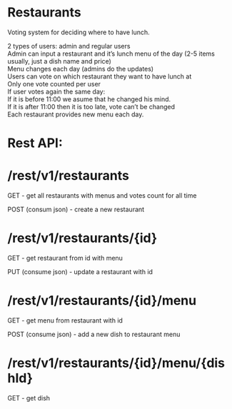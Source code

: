 # Restaurants

Voting system for deciding where to have lunch.<br />

2 types of users: admin and regular users<br />
Admin can input a restaurant and it’s lunch menu of the day (2-5 items usually, just a dish name and price)<br />
Menu changes each day (admins do the updates)<br />
Users can vote on which restaurant they want to have lunch at<br />
Only one vote counted per user<br />
If user votes again the same day: <br />
If it is before 11:00 we asume that he changed his mind.<br />
If it is after 11:00 then it is too late, vote can’t be changed<br />
Each restaurant provides new menu each day.<br />

# Rest API:
# /rest/v1/restaurants 
GET - get all restaurants with menus and votes count for all time

POST (consum json) - create a new restaurant 
# /rest/v1/restaurants/{id}
GET - get restaurant from id with menu

PUT (consume json) - update a restaurant with id
# /rest/v1/restaurants/{id}/menu
GET - get menu from restaurant with id

POST (consume json) - add a new dish to restaurant menu
# /rest/v1/restaurants/{id}/menu/{dishId}
GET - get dish
